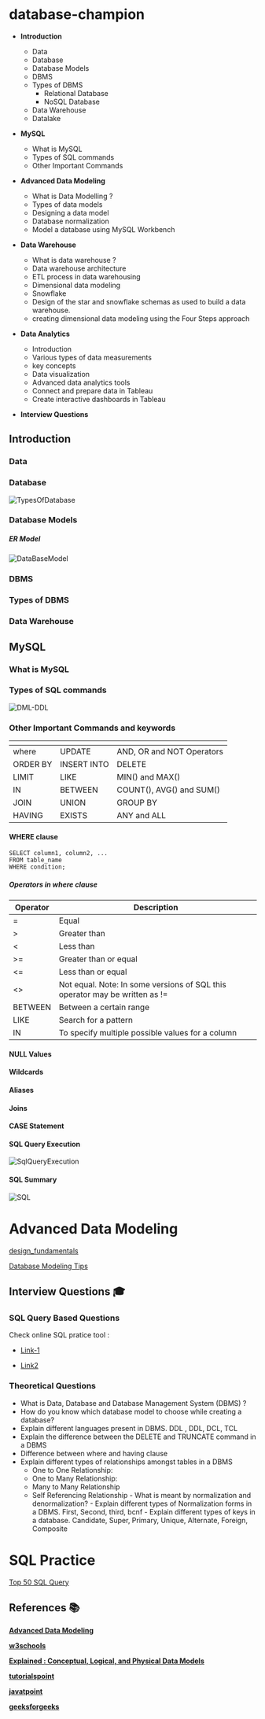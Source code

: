 # database-champion

- **Introduction**
   - Data
   - Database
   - Database Models
   - DBMS
   - Types of DBMS
     - Relational Database
     - NoSQL Database
   - Data Warehouse
   - Datalake 
        
- **MySQL**
  - What is MySQL
  - Types of SQL commands
  - Other Important Commands
 
- **Advanced Data Modeling**
   - What is Data Modelling ?
   - Types of data models
   - Designing a data model
   - Database normalization
   - Model a database using MySQL Workbench
     
- **Data Warehouse**
  - What is data warehouse ?
  - Data warehouse architecture
  - ETL process in data warehousing
  - Dimensional data modeling 
  - Snowflake
  - Design of the star and snowflake schemas as used to build a data warehouse.
  - creating dimensional data modeling using the Four Steps approach
 
- **Data Analytics**
   - Introduction
   - Various types of data measurements
   - key concepts
   - Data visualization
   - Advanced data analytics tools
   - Connect and prepare data in Tableau
   - Create interactive dashboards in Tableau

- **Interview Questions**

## Introduction

### Data

### Database

![TypesOfDatabase](https://github.com/vandnasharma90/database-champion/assets/137639055/d59b70d9-8824-449e-8a85-b54cdd057ed1)


### Database Models

##### ER Model


![DataBaseModel](https://github.com/vandnasharma90/database-champion/assets/137639055/29f43652-ff32-4798-93ef-3a9ba35af7d6)


### DBMS

### Types of DBMS




### Data Warehouse

## MySQL

### What is MySQL
### Types of SQL commands


![DML-DDL](https://github.com/vandnasharma90/database-champion/assets/137639055/1ab4ffd4-6816-44b2-a066-f26f640ac3d4)

### Other Important Commands and keywords

|  <!-- -->   | <!-- -->     | <!-- -->     |
| ------------| -----------  | ------------ |
| where       | UPDATE       | AND, OR and NOT Operators  |
| ORDER BY    | INSERT INTO  | DELETE                     |
| LIMIT       | LIKE         | MIN() and MAX()            |
| IN          | BETWEEN      | COUNT(), AVG() and SUM()   |
| JOIN        | UNION        | GROUP BY                   |
| HAVING      | EXISTS       | ANY and ALL                |

  
#### WHERE clause

```
SELECT column1, column2, ...
FROM table_name
WHERE condition;
```
##### Operators in where clause

|  Operator        | Description   |
| ---------------- | --------------|
| =                |  Equal        | 
| >                |  Greater than    | 
| <                |  Less than    | 
| >=               |  Greater than or equal    | 
| <=               |  Less than or equal    | 
| <>               |  Not equal. Note: In some versions of SQL this operator may be written as !=    | 
| BETWEEN          |  Between a certain range    | 
| LIKE             |  Search for a pattern    | 
| IN               |  To specify multiple possible values for a column    | 

#### NULL Values

#### Wildcards

#### Aliases

#### Joins



#### CASE Statement

#### SQL Query Execution

![SqlQueryExecution](https://github.com/vandnasharma90/database-champion/assets/137639055/32593544-f6ed-4ef8-bd72-0b2915955bc8)


#### SQL Summary

![SQL](https://github.com/vandnasharma90/database-champion/assets/137639055/fad0e440-1d48-4afd-b598-12425726a412)

# Advanced Data Modeling

[design_fundamentals](https://vertabelo.com/blog/design_fundamentals)

[Database Modeling Tips](https://vertabelo.com/blog/before-you-start-drawing-database-modeling-tips)

## Interview Questions 🎓

### SQL Query Based Questions

Check online SQL pratice tool : 

- [Link-1](https://www.kdnuggets.com/2023/01/7-best-platforms-practice-sql.html)

- [Link2](https://medium.com/@meenakshi052003/choose-the-best-platforms-to-practice-sql-online-075358b3051e)

      


### Theoretical Questions

   - What is Data, Database and Database Management System (DBMS) ?
   - How do you know which database model to choose while creating a database?
   - Explain different languages present in DBMS. DDL , DDL, DCL, TCL
   - Explain the difference between the DELETE and TRUNCATE command in a DBMS
   - Difference between where and having clause
   - Explain different types of relationships amongst tables in a DBMS
      - One to One Relationship:
      - One to Many Relationship:
      - Many to Many Relationship
      - Self Referencing Relationship
    - What is meant by normalization and denormalization?
    - Explain different types of Normalization forms in a DBMS. First, Second, third, bcnf
    - Explain different types of keys in a database. Candidate, Super, Primary, Unique, Alternate, Foreign, Composite
    
 # SQL Practice

[Top 50 SQL Query](https://artoftesting.com/sql-queries-for-interview#google_vignette)

 


## References  📚

   **[Advanced Data Modeling](https://www.coursera.org/learn/advanced-data-modeling)**

   **[w3schools](https://www.w3schools.com/mysql/mysql_where.asp)**

   **[Explained : Conceptual, Logical, and Physical Data Models](https://factor-bytes.com/2023/12/17/explained-conceptual-logical-and-physical-data-models/)**
   
   **[tutorialspoint](https://www.tutorialspoint.com/dbms/index.htm)**
   
   **[javatpoint](https://www.javatpoint.com/dbms-tutorial)**
   
   **[geeksforgeeks](https://www.geeksforgeeks.org/dbms/?ref=ghm)**

